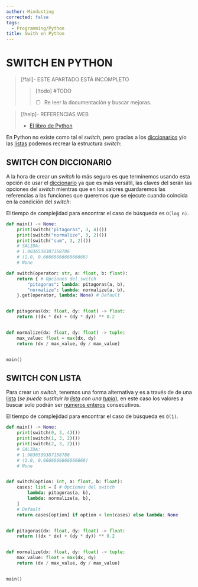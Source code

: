 ```yaml
---
author: Mindusting
corrected: false
tags:
  - Programming/Python
title: Swith en Python
---
```


# SWITCH EN PYTHON

> [!fail]- ESTE APARTADO ESTÁ INCOMPLETO
> > [!todo] #TODO
> > - [ ] Re leer la documentación y buscar mejoras.

> [!help]- REFERENCIAS WEB
> - [El libro de Python](https://ellibrodepython.com/switch-python)

En Python no existe como tal el *switch*, pero gracias a los [diccionarios](py_dict.md) y/o las [listas](py_list.md) podemos recrear la estructura *switch*:

## SWITCH CON DICCIONARIO

A la hora de crear un *switch* lo más seguro es que terminemos usando esta opción de usar el [diccionario](py_dict.md) ya que es más versátil, las claves del serán las opciones del *switch* mientras que en los valores guardaremos las referencias a las funciones que queremos que se ejecute cuando coincida en la condición del *switch*:

El tiempo de complejidad para encontrar el caso de búsqueda es `O(log n)`.

```py
def main() -> None:
    print(switch("pitagoras", 3, 4)())
    print(switch("normalize", 3, 2)())
    print(switch("sum", 3, 2)())
    # SALIDA:
    # 1.9036539387158786
    # (1.0, 0.6666666666666666)
    # None

def switch(operator: str, a: float, b: float):
    return { # Opciones del switch
        "pitagoras": lambda: pitagoras(a, b),
        "normalize": lambda: normalize(a, b),
    }.get(operator, lambda: None) # Default


def pitagoras(dx: float, dy: float) -> float:
    return ((dx * dx) + (dy * dy)) ** 0.2


def normalize(dx: float, dy: float) -> tuple:
    max_value: float = max(dx, dy)
    return (dx / max_value, dy / max_value)


main()
```

## SWITCH CON LISTA

Para crear un *switch*, tenemos una forma alternativa y es a través de de una [lista](py_list.md) (*se puede sustituir la [lista](py_list.md) con una [tupla](py_tuple.md)*), en este caso los valores a buscar solo podrán ser [números enteros](py_int.md) consecutivos.

El tiempo de complejidad para encontrar el caso de búsqueda es `O(1)`.

```py
def main() -> None:
    print(switch(0, 3, 4)())
    print(switch(1, 3, 2)())
    print(switch(2, 3, 2)())
    # SALIDA:
    # 1.9036539387158786
    # (1.0, 0.6666666666666666)
    # None


def switch(option: int, a: float, b: float):
    cases: list = [ # Opciones del switch
        lambda: pitagoras(a, b),
        lambda: normalize(a, b),
    ]
    # Default
    return cases[option] if option < len(cases) else lambda: None


def pitagoras(dx: float, dy: float) -> float:
    return ((dx * dx) + (dy * dy)) ** 0.2


def normalize(dx: float, dy: float) -> tuple:
    max_value: float = max(dx, dy)
    return (dx / max_value, dy / max_value)


main()
```
